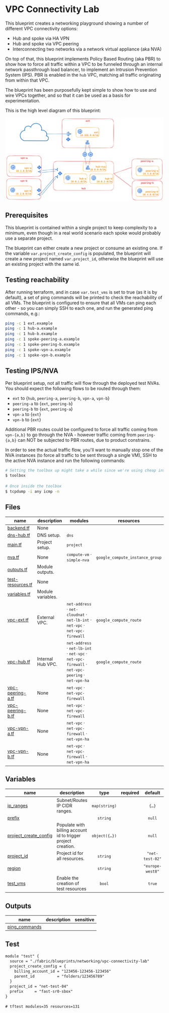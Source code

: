 # VPC Connectivity Lab

This blueprint creates a networking playground showing a number of different VPC connectivity options:

* Hub and spoke via HA VPN
* Hub and spoke via VPC peering
* Interconnecting two networks via a network virtual appliance (aka NVA)

On top of that, this blueprint implements Policy Based Routing (aka PBR) to show how to force all traffic within a VPC to be funneled through an internal network passthrough load balancer, to implement an Intrusion Prevention System (IPS). PBR is enabled in the `hub` VPC, matching all traffic originating from within that VPC.

The blueprint has been purposefully kept simple to show how to use and wire VPCs together, and so that it can be used as a basis for experimentation.

This is the high level diagram of this blueprint:

![High-level diagram](diagram.png "High-level diagram")

## Prerequisites

This blueprint is contained within a single project to keep complexity to a minimum, even though in a real world scenario each spoke would probably use a separate project.

The blueprint can either create a new project or consume an existing one.
If the variable `var.project_create_config` is populated, the blueprint will create a new project named `var.project_id`, otherwise the blueprint will use an existing project with the same id.

## Testing reachability

After running terraform, and in case `var.test_vms` is set to true (as it is by default), a set of ping commands will be printed to check the reachability of all VMs. The blueprint is configured to ensure that all VMs can ping each other - so you can simply SSH to each one, and run the generated ping commands, e.g.:

```bash
ping -c 1 ext.example
ping -c 1 hub-a.example
ping -c 1 hub-b.example
ping -c 1 spoke-peering-a.example
ping -c 1 spoke-peering-b.example
ping -c 1 spoke-vpn-a.example
ping -c 1 spoke-vpn-b.example
```

## Testing IPS/NVA

Per blueprint setup, not all traffic will flow through the deployed test NVAs.
You should expect the following flows to be routed through them:

* `ext` to {`hub`, `peering-a`, `peering-b`, `vpn-a`, `vpn-b`}
* `peering-a` to {`ext`, `peering-b`}
* `peering-b` to {`ext`, `peering-a`}
* `vpn-a` to {`ext`}
* `vpn-b` to {`ext`}

Additional PBR routes could be configured to force all traffic coming from `vpn-{a,b}` to go through the NVA - however traffic coming from `peering-{a,b}` can NOT be subjected to PBR routes, due to product constrains.

In order to see the actual traffic flow, you'll want to manually stop one of the NVA instances (to force all traffic to be sent through a single VM), SSH to the active NVA instance and run the following commands:

```bash
# Setting the toolbox up might take a while since we're using cheap instances :)
$ toolbox

# Once inside the toolbox
$ tcpdump -i any icmp -n

```

<!-- TFDOC OPTS files:1 -->
<!-- BEGIN TFDOC -->
## Files

| name | description | modules | resources |
|---|---|---|---|
| [backend.tf](./backend.tf) | None |  |  |
| [dns-hub.tf](./dns-hub.tf) | DNS setup. | <code>dns</code> |  |
| [main.tf](./main.tf) | Project setup. | <code>project</code> |  |
| [nva.tf](./nva.tf) | None | <code>compute-vm</code> · <code>simple-nva</code> | <code>google_compute_instance_group</code> |
| [outputs.tf](./outputs.tf) | Module outputs. |  |  |
| [test-resources.tf](./test-resources.tf) | None |  |  |
| [variables.tf](./variables.tf) | Module variables. |  |  |
| [vpc-ext.tf](./vpc-ext.tf) | External VPC. | <code>net-address</code> · <code>net-cloudnat</code> · <code>net-lb-int</code> · <code>net-vpc</code> · <code>net-vpc-firewall</code> | <code>google_compute_route</code> |
| [vpc-hub.tf](./vpc-hub.tf) | Internal Hub VPC. | <code>net-address</code> · <code>net-lb-int</code> · <code>net-vpc</code> · <code>net-vpc-firewall</code> · <code>net-vpc-peering</code> · <code>net-vpn-ha</code> | <code>google_compute_route</code> |
| [vpc-peering-a.tf](./vpc-peering-a.tf) | None | <code>net-vpc</code> · <code>net-vpc-firewall</code> |  |
| [vpc-peering-b.tf](./vpc-peering-b.tf) | None | <code>net-vpc</code> · <code>net-vpc-firewall</code> |  |
| [vpc-vpn-a.tf](./vpc-vpn-a.tf) | None | <code>net-vpc</code> · <code>net-vpc-firewall</code> · <code>net-vpn-ha</code> |  |
| [vpc-vpn-b.tf](./vpc-vpn-b.tf) | None | <code>net-vpc</code> · <code>net-vpc-firewall</code> · <code>net-vpn-ha</code> |  |

## Variables

| name | description | type | required | default |
|---|---|:---:|:---:|:---:|
| [ip_ranges](variables.tf#L17) | Subnet/Routes IP CIDR ranges. | <code>map&#40;string&#41;</code> |  | <code title="&#123;&#10;  ext         &#61; &#34;10.255.0.0&#47;16&#34;&#10;  hub-a       &#61; &#34;10.0.1.0&#47;24&#34;&#10;  hub-all     &#61; &#34;10.0.0.0&#47;16&#34;&#10;  hub-b       &#61; &#34;10.0.2.0&#47;24&#34;&#10;  hub-nva     &#61; &#34;10.0.0.0&#47;24&#34;&#10;  int         &#61; &#34;10.0.0.0&#47;9&#34;&#10;  peering-a   &#61; &#34;10.3.0.0&#47;24&#34;&#10;  peering-b   &#61; &#34;10.4.0.0&#47;24&#34;&#10;  rfc1918_10  &#61; &#34;10.0.0.0&#47;8&#34;&#10;  rfc1918_172 &#61; &#34;172.16.0.0&#47;12&#34;&#10;  rfc1918_192 &#61; &#34;192.168.0.0&#47;16&#34;&#10;  vpn-a       &#61; &#34;10.1.0.0&#47;24&#34;&#10;  vpn-b       &#61; &#34;10.2.0.0&#47;24&#34;&#10;&#125;">&#123;&#8230;&#125;</code> |
| [prefix](variables.tf#L37) |  | <code>string</code> |  | <code>null</code> |
| [project_create_config](variables.tf#L42) | Populate with billing account id to trigger project creation. | <code title="object&#40;&#123;&#10;  billing_account_id &#61; string&#10;  parent_id          &#61; string&#10;&#125;&#41;">object&#40;&#123;&#8230;&#125;&#41;</code> |  | <code>null</code> |
| [project_id](variables.tf#L51) | Project id for all resources. | <code>string</code> |  | <code>&#34;net-test-02&#34;</code> |
| [region](variables.tf#L57) |  | <code>string</code> |  | <code>&#34;europe-west8&#34;</code> |
| [test_vms](variables.tf#L62) | Enable the creation of test resources | <code>bool</code> |  | <code>true</code> |

## Outputs

| name | description | sensitive |
|---|---|:---:|
| [ping_commands](outputs.tf#L17) |  |  |
<!-- END TFDOC -->
## Test

```hcl
module "test" {
  source = "./fabric/blueprints/networking/vpc-connectivity-lab"
  project_create_config = {
    billing_account_id = "123456-123456-123456"
    parent_id          = "folders/123456789"
  }
  project_id = "net-test-04"
  prefix     = "fast-sr0-sbox"
}

# tftest modules=35 resources=131
```
